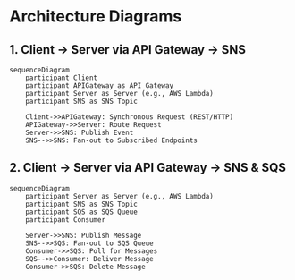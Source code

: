# Architecture Diagrams

## 1. Client -> Server via API Gateway -> SNS

```mermaid
sequenceDiagram
    participant Client
    participant APIGateway as API Gateway
    participant Server as Server (e.g., AWS Lambda)
    participant SNS as SNS Topic

    Client->>APIGateway: Synchronous Request (REST/HTTP)
    APIGateway->>Server: Route Request
    Server->>SNS: Publish Event
    SNS-->>SNS: Fan-out to Subscribed Endpoints
```

## 2. Client -> Server via API Gateway -> SNS & SQS


```mermaid
sequenceDiagram
    participant Server as Server (e.g., AWS Lambda)
    participant SNS as SNS Topic
    participant SQS as SQS Queue
    participant Consumer

    Server->>SNS: Publish Message
    SNS-->>SQS: Fan-out to SQS Queue
    Consumer->>SQS: Poll for Messages
    SQS-->>Consumer: Deliver Message
    Consumer->>SQS: Delete Message
```
